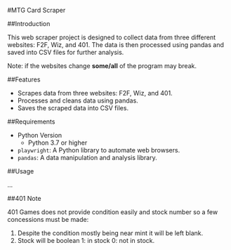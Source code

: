 #MTG Card Scraper

##Introduction

This web scraper project is designed to collect data from three different websites: 
F2F, Wiz, and 401. The data is then processed using pandas and saved into CSV files for further analysis.

Note: if the websites change **some/all** of the program may break.


##Features

- Scrapes data from three websites: F2F, Wiz, and 401.
- Processes and cleans data using pandas.
- Saves the scraped data into CSV files.

##Requirements

- Python Version
  - Python 3.7 or higher
- `playwright`: A Python library to automate web browsers.
- `pandas`: A data manipulation and analysis library.

##Usage

...

##401 Note

401 Games does not provide condition easily and stock 
number so a few concessions must be made:

1. Despite the condition mostly being near mint it will be left blank.
2. Stock will be boolean 1: in stock 0: not in stock.
